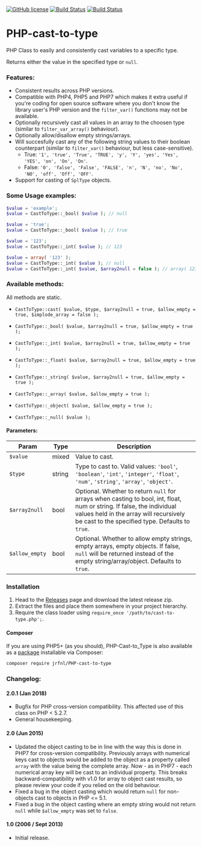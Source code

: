 [![GitHub license](https://img.shields.io/badge/license-GPLv2-blue.svg)](https://raw.githubusercontent.com/jrfnl/PHP-cheat-sheet-extended/master/LICENSE.md)
[![Build Status](https://travis-ci.org/jrfnl/PHP-cast-to-type.svg?branch=master)](https://travis-ci.org/jrfnl/PHP-cast-to-type)
[![Build Status](https://scrutinizer-ci.com/g/jrfnl/PHP-cast-to-type/badges/build.png?b=master)](https://scrutinizer-ci.com/g/jrfnl/PHP-cast-to-type/build-status/master)

PHP-cast-to-type
================

PHP Class to easily and consistently cast variables to a specific type.

Returns either the value in the specified type or `null`.

### Features:
-   Consistent results across PHP versions.
-	Compatible with PHP4, PHP5 and PHP7 which makes it extra useful if you're coding for open source software where you don't know the library user's PHP version and the `filter_var()` functions may not be available.
-	Optionally recursively cast all values in an array to the choosen type (similar to `filter_var_array()` behaviour).
-	Optionally allow/disallow empty strings/arrays.
-	Will succesfully cast any of the following string values to their boolean counterpart (similar to `filter_var()` behaviour, but less case-sensitive).
	* True: `'1', 'true', 'True', 'TRUE', 'y', 'Y', 'yes', 'Yes', 'YES', 'on', 'On', 'On'`.
	* False: `'0', 'false', 'False', 'FALSE', 'n', 'N', 'no', 'No', 'NO', 'off', 'Off', 'OFF'`.
-   Support for casting of `SplType` objects.


### Some Usage examples:

```php
$value = 'example';
$value = CastToType::_bool( $value ); // null

$value = 'true';
$value = CastToType::_bool( $value ); // true

$value = '123';
$value = CastToType::_int( $value ); // 123

$value = array( '123' );
$value = CastToType::_int( $value ); // null
$value = CastToType::_int( $value, $array2null = false ); // array( 123 )
```

### Available methods:

All methods are static.

- `CastToType::cast( $value, $type, $array2null = true, $allow_empty = true, $implode_array = false );`

- `CastToType::_bool( $value, $array2null = true, $allow_empty = true );`
- `CastToType::_int( $value, $array2null = true, $allow_empty = true );`
- `CastToType::_float( $value, $array2null = true, $allow_empty = true );`
- `CastToType::_string( $value, $array2null = true, $allow_empty = true );`
- `CastToType::_array( $value, $allow_empty = true );`
- `CastToType::_object( $value, $allow_empty = true );`
- `CastToType::_null( $value );`

#### Parameters:

Param | Type | Description
----- | ---- | -----------
`$value` | mixed | Value to cast.
`$type`  | string | Type to cast to. Valid values: `'bool'`, `'boolean'`, `'int'`, `'integer'`, `'float'`, `'num'`, `'string'`, `'array'`, `'object'`.
`$array2null` | bool | Optional. Whether to return `null` for arrays when casting to bool, int, float, num or string. If false, the individual values held in the array will recursively be cast to the specified type. Defaults to `true`.
`$allow_empty` | bool | Optional. Whether to allow empty strings, empty arrays, empty objects. If false, `null` will be returned instead of the empty string/array/object. Defaults to `true`.


### Installation

1. Head to the [Releases](https://github.com/jrfnl/PHP-cast-to-type/releases) page and download the latest release zip.
2. Extract the files and place them somewhere in your project hierarchy.
3. Require the class loader using `require_once '/path/to/cast-to-type.php';`.

#### Composer

If you are using PHP5+ (as you should), PHP-Cast-to_Type is also available as a [package](https://packagist.org/packages/jrfnl/PHP-cast-to-type) installable via Composer:

~~~sh
composer require jrfnl/PHP-cast-to-type
~~~


### Changelog:

#### 2.0.1 (Jan 2018)
* Bugfix for PHP cross-version compatibility. This affected use of this class on PHP < 5.2.7.
* General housekeeping.

#### 2.0 (Jun 2015)
* Updated the object casting to be in line with the way this is done in PHP7 for cross-version compatibility.
  Previously arrays with numerical keys cast to objects would be added to the object as a property called `array` with the value being the complete array. Now - as in PHP7 - each numerical array key will be cast to an individual property.
  This breaks backward-compatibility with v1.0 for array to object cast results, so please review your code if you relied on the old behaviour.
* Fixed a bug in the object casting which would return `null` for non-objects cast to objects in PHP <= 5.1.
* Fixed a bug in the object casting where an empty string would not return `null` while `$allow_empty` was set to `false`.


#### 1.0 (2006 / Sept 2013)
* Initial release.
